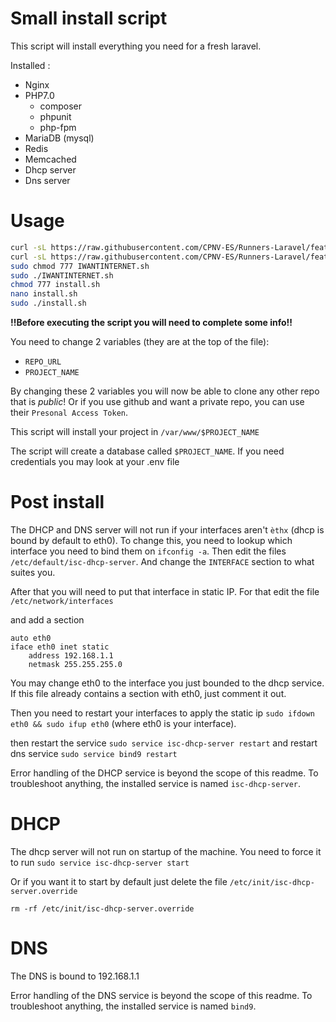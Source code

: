 # Small install script 
This script will install everything you need for a fresh laravel.

Installed : 
- Nginx
- PHP7.0
    - composer
    - phpunit
    - php-fpm
- MariaDB (mysql)
- Redis
- Memcached
- Dhcp server
- Dns server

# Usage

```bash
curl -sL https://raw.githubusercontent.com/CPNV-ES/Runners-Laravel/feature/api-run-sub/install/install.sh
curl -sL https://raw.githubusercontent.com/CPNV-ES/Runners-Laravel/feature/api-run-sub/install/IWANTINTERNET.sh
sudo chmod 777 IWANTINTERNET.sh
sudo ./IWANTINTERNET.sh
chmod 777 install.sh
nano install.sh
sudo ./install.sh
```
**!!Before executing the script you will need to complete some info!!**

You need to change 2 variables (they are at the top of the file):
- `REPO_URL`
- `PROJECT_NAME`

By changing these 2 variables you will now be able to clone any other repo that is *public*!
Or if you use github and want a private repo, you can use their `Presonal Access Token`.

This script will install your project in `/var/www/$PROJECT_NAME`

The script will create a database called `$PROJECT_NAME`.
If you need credentials you may look at your .env file

# Post install

The DHCP and DNS server will not run if your interfaces aren't `èthx` (dhcp is bound by default to eth0). 
To change this, you need to lookup which interface you need to bind them on `ifconfig -a`.
Then edit the files `/etc/default/isc-dhcp-server`.
And change the `INTERFACE` section to what suites you.

After that you will need to put that interface in static IP.
For that edit the file `/etc/network/interfaces`

and add a section
```
auto eth0
iface eth0 inet static
    address 192.168.1.1
    netmask 255.255.255.0
```

You may change eth0 to the interface you just bounded to the dhcp service.
If this file already contains a section with eth0, just comment it out.

Then you need to restart your interfaces to apply the static ip `sudo ifdown eth0 && sudo ifup eth0` (where eth0 is your interface).

then restart the service `sudo service isc-dhcp-server restart`
and restart dns service `sudo service bind9 restart`

Error handling of the DHCP service is beyond the scope of this readme.
To troubleshoot anything, the installed service is named `isc-dhcp-server`.

# DHCP

The dhcp server will not run on startup of the machine. You need to force it to run
`sudo service isc-dhcp-server start`

Or if you want it to start by default just delete the file `/etc/init/isc-dhcp-server.override`
```
rm -rf /etc/init/isc-dhcp-server.override
```

# DNS

The DNS is bound to 192.168.1.1

Error handling of the DNS service is beyond the scope of this readme.
To troubleshoot anything, the installed service is named `bind9`.
